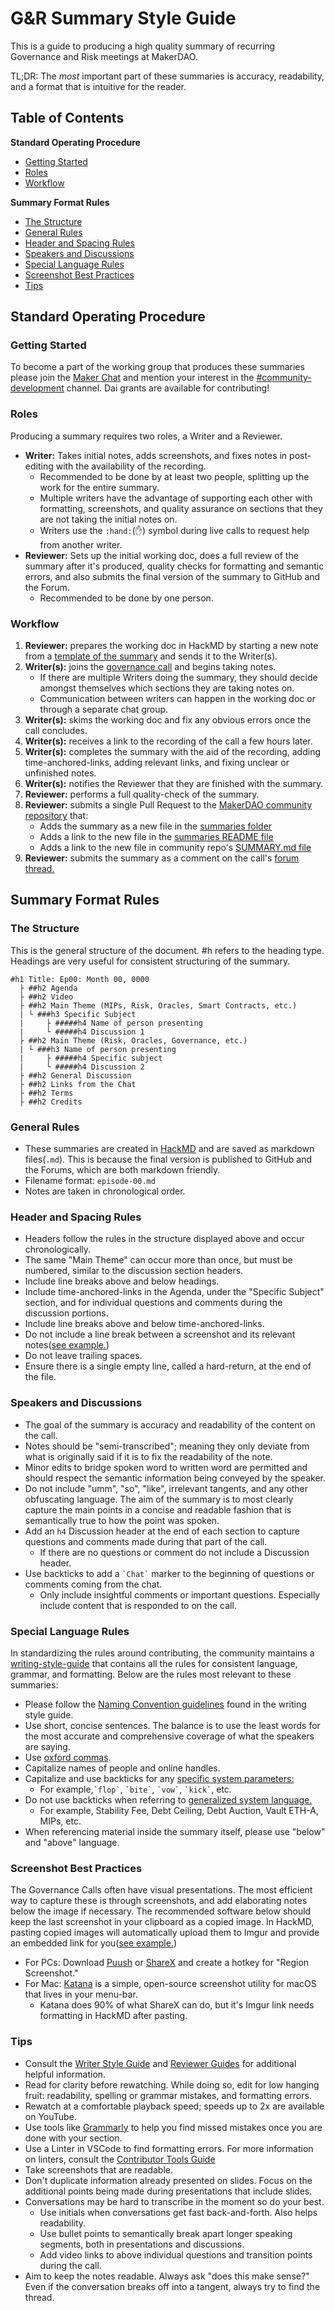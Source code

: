 # G&R Summary Style Guide

This is a guide to producing a high quality summary of recurring Governance and Risk meetings at MakerDAO.

TL;DR: The *most* important part of these summaries is accuracy, readability, and a format that is intuitive for the reader.

## Table of Contents

**Standard Operating Procedure**

- [Getting Started](#getting-started)
- [Roles](#roles)
- [Workflow](#workflow)

**Summary Format Rules**

- [The Structure](#the-structure)
- [General Rules](#header-rules)
- [Header and Spacing Rules](#header-and-spacing-rules)
- [Speakers and Discussions](#speakers-and-discussions)
- [Special Language Rules](#special-language-rules)
- [Screenshot Best Practices](#screenshot-best-practices)
- [Tips](#general-tips)

## Standard Operating Procedure

### Getting Started

To become a part of the working group that produces these summaries please join the [Maker Chat](https://chat.makerdao.com) and mention your interest in the [#community-development](https://chat.makerdao.com/channel/community-development) channel. Dai grants are available for contributing!

### Roles

Producing a summary requires two roles, a Writer and a Reviewer.

- **Writer:** Takes initial notes, adds screenshots, and fixes notes in post-editing with the availability of the recording.
  - Recommended to be done by at least two people, splitting up the work for the entire summary.
  - Multiple writers have the advantage of supporting each other with formatting, screenshots, and quality assurance on sections that they are not taking the initial notes on.
  - Writers use the `:hand:`(:hand:) symbol during live calls to request help from another writer.
- **Reviewer:** Sets up the initial working doc, does a full review of the summary after it's produced, quality checks for formatting and semantic errors, and also submits the final version of the summary to GitHub and the Forum.
  - Recommended to be done by one person.

### Workflow

1. **Reviewer:** prepares the working doc in HackMD by starting a new note from a [template of the summary](./gnr-summary-template.md) and sends it to the Writer(s).
1. **Writer(s):** joins the [governance call](https://calendar.google.com/calendar/embed?src=makerdao.com_3efhm2ghipksegl009ktniomdk@group.calendar.google.com&ctz=America/Los_Angeles) and begins taking notes.
    - If there are multiple Writers doing the summary, they should decide amongst themselves which sections they are taking notes on.
    - Communication between writers can happen in the working doc or through a separate chat group.
1. **Writer(s):** skims the working doc and fix any obvious errors once the call concludes.
1. **Writer(s):** receives a link to the recording of the call a few hours later.
1. **Writer(s):** completes the summary with the aid of the recording, adding time-anchored-links, adding relevant links, and fixing unclear or unfinished notes.
1. **Writer(s):** notifies the Reviewer that they are finished with the summary.
1. **Reviewer:** performs a full quality-check of the summary.
1. **Reviewer:** submits a single Pull Request to the [MakerDAO community repository](https://github.com/makerdao/community) that:
    -  Adds the summary as a new file in the [summaries folder](https://github.com/makerdao/community/tree/master/governance/governance-and-risk-meetings/summaries)
    -  Adds a link to the new file in the [summaries README file](https://github.com/makerdao/community/blob/master/governance/governance-and-risk-meetings/summaries/README.md)
    -  Adds a link to the new file in community repo's [SUMMARY.md file](https://github.com/makerdao/community/blob/master/SUMMARY.md)
1.  **Reviewer:** submits the summary as a comment on the call's [forum thread.](https://forum.makerdao.com/c/governance/gnr)

## Summary Format Rules

### The Structure

This is the general structure of the document. #h refers to the heading type. Headings are very useful for consistent structuring of the summary.

```
#h1 Title: Ep00: Month 00, 0000
  ├ ##h2 Agenda
  ├ ##h2 Video
  ├ ##h2 Main Theme (MIPs, Risk, Oracles, Smart Contracts, etc.)
  | └ ###h3 Specific Subject
  |     ├ #####h4 Name of person presenting
  |     └ #####h4 Discussion 1
  ├ ##h2 Main Theme (Risk, Oracles, Governance, etc.)
  | └ ###h3 Name of person presenting
  |     ├ #####h4 Specific subject
  |     └ #####h4 Discussion 2
  ├ ##h2 General Discussion
  ├ ##h2 Links from the Chat
  ├ ##h2 Terms
  ├ ##h2 Credits

```

### General Rules

- These summaries are created in [HackMD](https://hackmd.io/) and are saved as markdown files(`.md`). This is because the final version is published to GitHub and the Forums, which are both markdown friendly.
- Filename format: `episode-00.md`
- Notes are taken in chronological order.

### Header and Spacing Rules

- Headers follow the rules in the structure displayed above and occur chronologically.
- The same "Main Theme" can occur more than once, but must be numbered, similar to the discussion section headers.
- Include line breaks above and below headings.
- Include time-anchored-links in the Agenda, under the "Specific Subject" section, and for individual questions and comments during the discussion portions.
- Include line breaks above and below time-anchored-links.
- Do not include a line break between a screenshot and its relevant notes([see example.](https://i.imgur.com/kzV3jcY.png))
- Do not leave trailing spaces.
- Ensure there is a single empty line, called a hard-return, at the end of the file.

### Speakers and Discussions

- The goal of the summary is accuracy and readability of the content on the call.
- Notes should be "semi-transcribed"; meaning they only deviate from what is originally said if it is to fix the readability of the note.
- Minor edits to bridge spoken word to written word are permitted and should respect the semantic information being conveyed by the speaker.
- Do not include "umm", "so", "like", irrelevant tangents, and any other obfuscating language. The aim of the summary is to most clearly capture the main points in a concise and readable fashion that is semantically true to how the point was spoken.
- Add an `h4` Discussion header at the end of each section to capture questions and comments made during that part of the call.
    -  If there are no questions or comment do not include a Discussion header.
- Use backticks to add a `` `Chat` `` marker to the beginning of questions or comments coming from the chat.
    - Only include insightful comments or important questions. Especially include content that is responded to on the call.

### Special Language Rules

In standardizing the rules around contributing, the community maintains a [writing-style-guide](https://community-development.makerdao.com/contributing/style-guide) that contains all the rules for consistent language, grammar, and formatting. Below are the rules most relevant to these summaries:

- Please follow the [Naming Convention guidelines](./contributing/style-guide#naming-conventions) found in the writing style guide.
- Use short, concise sentences. The balance is to use the least words for the most accurate and comprehensive coverage of what the speakers are saying.
- Use [oxford commas](https://en.wikipedia.org/wiki/Serial_comma).
- Capitalize names of people and online handles.
- Capitalize and use backticks for any [specific system parameters:](https://docs.makerdao.com/other-documentation/system-glossary)
    - For example,`` `flop` ``, `` `bite` ``, `` `vow` ``, `` `kick` ``, etc.
- Do not use backticks when referring to [generalized system language.](https://community-development.makerdao.com/makerdao-mcd-faqs/faqs/glossary)
    - For example, Stability Fee, Debt Ceiling, Debt Auction, Vault ETH-A, MIPs, etc.
- When referencing material inside the summary itself, please use "below" and "above" language.

### Screenshot Best Practices

The Governance Calls often have visual presentations. The most efficient way to capture these is through screenshots, and add elaborating notes below the image if necessary. The recommended software below should keep the last screenshot in your clipboard as a copied image. In HackMD, pasting copied images will automatically upload them to Imgur and provide an embedded link for you([see example.](![](https://i.imgur.com/nNBR9UT.png)))

- For PCs: Download [Puush](https://puush.me/) or [ShareX](https://getsharex.com/) and create a hotkey for "Region Screenshot."
- For Mac: [Katana](https://github.com/bluegill/katana) is a simple, open-source screenshot utility for macOS that lives in your menu-bar.
    - Katana does 90% of what ShareX can do, but it's Imgur link needs formatting in HackMD after pasting.

### Tips

- Consult the [Writer Style Guide](./contributing/style-guide.md) and [Reviewer Guides](./contributing/reviewer-guide.md) for additional helpful information.
- Read for clarity before rewatching. While doing so, edit for low hanging fruit: readability, spelling or grammar mistakes, and formatting errors.
- Rewatch at a comfortable playback speed; speeds up to 2x are available on YouTube.
- Use tools like [Grammarly](https://app.grammarly.com/) to help you find missed mistakes once you are done with your section.
- Use a Linter in VSCode to find formatting errors. For more information on linters, consult the [Contributor Tools Guide](./contributing/contributor-tools/#VSCode)
- Take screenshots that are readable.
- Don't duplicate information already presented on slides. Focus on the additional points being made during presentations that include slides.
- Conversations may be hard to transcribe in the moment so do your best.
    - Use initials when conversations get fast back-and-forth. Also helps readability.
    - Use bullet points to semantically break apart longer speaking segments, both in presentations and discussions.
    - Add video links to above individual questions and transition points during the call.
- Aim to keep the notes readable. Always ask "does this make sense?" Even if the conversation breaks off into a tangent, always try to find the thread.
